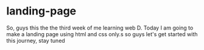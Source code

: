 # landing-page
So, guys this the the third week of me learning web D. Today I am going to make a landing page using html and css only.s 
so guys let's get started with this journey, stay tuned 
